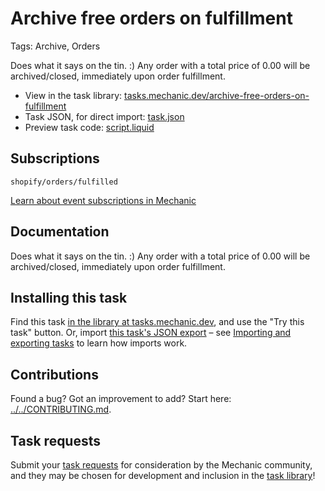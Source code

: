# Archive free orders on fulfillment

Tags: Archive, Orders

Does what it says on the tin. :) Any order with a total price of 0.00 will be archived/closed, immediately upon order fulfillment.

* View in the task library: [tasks.mechanic.dev/archive-free-orders-on-fulfillment](https://tasks.mechanic.dev/archive-free-orders-on-fulfillment)
* Task JSON, for direct import: [task.json](../../tasks/archive-free-orders-on-fulfillment.json)
* Preview task code: [script.liquid](./script.liquid)

## Subscriptions

```liquid
shopify/orders/fulfilled
```

[Learn about event subscriptions in Mechanic](https://learn.mechanic.dev/core/tasks/subscriptions)

## Documentation

Does what it says on the tin. :) Any order with a total price of 0.00 will be archived/closed, immediately upon order fulfillment.

## Installing this task

Find this task [in the library at tasks.mechanic.dev](https://tasks.mechanic.dev/archive-free-orders-on-fulfillment), and use the "Try this task" button. Or, import [this task's JSON export](../../tasks/archive-free-orders-on-fulfillment.json) – see [Importing and exporting tasks](https://learn.mechanic.dev/core/tasks/import-and-export) to learn how imports work.

## Contributions

Found a bug? Got an improvement to add? Start here: [../../CONTRIBUTING.md](../../CONTRIBUTING.md).

## Task requests

Submit your [task requests](https://mechanic.canny.io/task-requests) for consideration by the Mechanic community, and they may be chosen for development and inclusion in the [task library](https://tasks.mechanic.dev/)!
